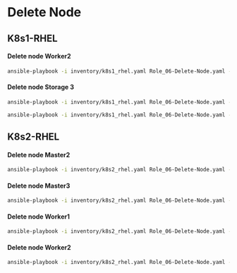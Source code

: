 # Delete Node

## K8s1-RHEL
#### Delete node Worker2
```bash
ansible-playbook -i inventory/k8s1_rhel.yaml Role_06-Delete-Node.yaml -b --extra-vars "deleted_node=k8s1-rhel-worker3.fillswim.local"
```

#### Delete node Storage 3
```bash
ansible-playbook -i inventory/k8s1_rhel.yaml Role_06-Delete-Node.yaml -b --extra-vars "deleted_node=k8s1-rhel-str-n01.fillswim.local"
```
```bash
ansible-playbook -i inventory/k8s1_rhel.yaml Role_06-Delete-Node.yaml -b --extra-vars "deleted_node=k8s1-rhel-str-n03.fillswim.local"
```




## K8s2-RHEL
#### Delete node Master2
```bash
ansible-playbook -i inventory/k8s2_rhel.yaml Role_06-Delete-Node.yaml -b --extra-vars "deleted_node=k8s2-rhel-master2.fillswim.local"
```

#### Delete node Master3
```bash
ansible-playbook -i inventory/k8s2_rhel.yaml Role_06-Delete-Node.yaml -b --extra-vars "deleted_node=k8s2-rhel-master3.fillswim.local"
```

#### Delete node Worker1
```bash
ansible-playbook -i inventory/k8s2_rhel.yaml Role_06-Delete-Node.yaml -b --extra-vars "deleted_node=k8s2-rhel-worker1.fillswim.local"
```

#### Delete node Worker2
```bash
ansible-playbook -i inventory/k8s2_rhel.yaml Role_06-Delete-Node.yaml -b --extra-vars "deleted_node=k8s2-rhel-worker2.fillswim.local"
```
